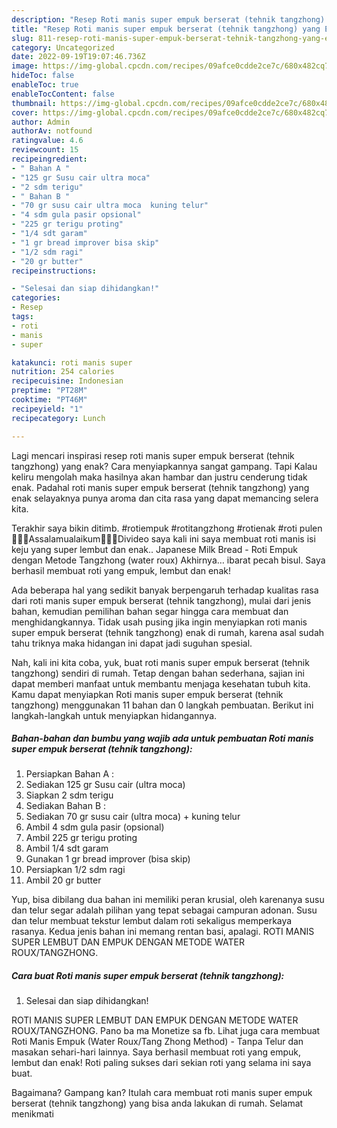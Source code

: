 ```yaml
---
description: "Resep Roti manis super empuk berserat (tehnik tangzhong) yang Enak, Buat Buka Puasa Enak"
title: "Resep Roti manis super empuk berserat (tehnik tangzhong) yang Enak, Buat Buka Puasa Enak"
slug: 811-resep-roti-manis-super-empuk-berserat-tehnik-tangzhong-yang-enak-buat-buka-puasa-enak
category: Uncategorized
date: 2022-09-19T19:07:46.736Z
image: https://img-global.cpcdn.com/recipes/09afce0cdde2ce7c/680x482cq70/roti-manis-super-empuk-berserat-tehnik-tangzhong-foto-resep-utama.jpg
hideToc: false
enableToc: true
enableTocContent: false
thumbnail: https://img-global.cpcdn.com/recipes/09afce0cdde2ce7c/680x482cq70/roti-manis-super-empuk-berserat-tehnik-tangzhong-foto-resep-utama.jpg
cover: https://img-global.cpcdn.com/recipes/09afce0cdde2ce7c/680x482cq70/roti-manis-super-empuk-berserat-tehnik-tangzhong-foto-resep-utama.jpg
author: Admin
authorAv: notfound
ratingvalue: 4.6
reviewcount: 15
recipeingredient:
- " Bahan A "
- "125 gr Susu cair ultra moca"
- "2 sdm terigu"
- " Bahan B "
- "70 gr susu cair ultra moca  kuning telur"
- "4 sdm gula pasir opsional"
- "225 gr terigu proting"
- "1/4 sdt garam"
- "1 gr bread improver bisa skip"
- "1/2 sdm ragi"
- "20 gr butter"
recipeinstructions:

- "Selesai dan siap dihidangkan!"
categories:
- Resep
tags:
- roti
- manis
- super

katakunci: roti manis super 
nutrition: 254 calories
recipecuisine: Indonesian
preptime: "PT28M"
cooktime: "PT46M"
recipeyield: "1"
recipecategory: Lunch

---
```



Lagi mencari inspirasi resep roti manis super empuk berserat (tehnik tangzhong) yang enak? Cara menyiapkannya sangat gampang. Tapi Kalau keliru mengolah maka hasilnya akan hambar dan justru cenderung tidak enak. Padahal roti manis super empuk berserat (tehnik tangzhong) yang enak selayaknya punya aroma dan cita rasa yang dapat memancing selera kita.


Terakhir saya bikin ditimb. #rotiempuk #rotitangzhong #rotienak #roti pulen💖💖💖Assalamualaikum💖💖💖Divideo saya kali ini saya membuat roti manis isi keju yang super lembut dan enak.. Japanese Milk Bread - Roti Empuk dengan Metode Tangzhong (water roux) Akhirnya… ibarat pecah bisul. Saya berhasil membuat roti yang empuk, lembut dan enak!

Ada beberapa hal yang sedikit banyak berpengaruh terhadap kualitas rasa dari roti manis super empuk berserat (tehnik tangzhong), mulai dari jenis bahan, kemudian pemilihan bahan segar hingga cara membuat dan menghidangkannya. Tidak usah pusing jika ingin menyiapkan roti manis super empuk berserat (tehnik tangzhong) enak di rumah, karena asal sudah tahu triknya maka hidangan ini dapat jadi suguhan spesial.


Nah, kali ini kita coba, yuk, buat roti manis super empuk berserat (tehnik tangzhong) sendiri di rumah. Tetap dengan bahan sederhana, sajian ini dapat memberi manfaat untuk membantu menjaga kesehatan tubuh kita. Kamu dapat menyiapkan Roti manis super empuk berserat (tehnik tangzhong) menggunakan 11 bahan dan 0 langkah pembuatan. Berikut ini langkah-langkah untuk menyiapkan hidangannya.

<!--inarticleads1-->

##### Bahan-bahan dan bumbu yang wajib ada untuk pembuatan Roti manis super empuk berserat (tehnik tangzhong):

1. Persiapkan  Bahan A :
1. Sediakan 125 gr Susu cair (ultra moca)
1. Siapkan 2 sdm terigu
1. Sediakan  Bahan B :
1. Sediakan 70 gr susu cair (ultra moca) + kuning telur
1. Ambil 4 sdm gula pasir (opsional)
1. Ambil 225 gr terigu proting
1. Ambil 1/4 sdt garam
1. Gunakan 1 gr bread improver (bisa skip)
1. Persiapkan 1/2 sdm ragi
1. Ambil 20 gr butter


Yup, bisa dibilang dua bahan ini memiliki peran krusial, oleh karenanya susu dan telur segar adalah pilihan yang tepat sebagai campuran adonan. Susu dan telur membuat tekstur lembut dalam roti sekaligus memperkaya rasanya. Kedua jenis bahan ini memang rentan basi, apalagi. ROTI MANIS SUPER LEMBUT DAN EMPUK DENGAN METODE WATER ROUX/TANGZHONG. 

<!--inarticleads2-->

##### Cara buat Roti manis super empuk berserat (tehnik tangzhong):


1. Selesai dan siap dihidangkan!

ROTI MANIS SUPER LEMBUT DAN EMPUK DENGAN METODE WATER ROUX/TANGZHONG. Pano ba ma Monetize sa fb. Lihat juga cara membuat Roti Manis Empuk (Water Roux/Tang Zhong Method) - Tanpa Telur dan masakan sehari-hari lainnya. Saya berhasil membuat roti yang empuk, lembut dan enak! Roti paling sukses dari sekian roti yang selama ini saya buat. 

Bagaimana? Gampang kan? Itulah cara membuat roti manis super empuk berserat (tehnik tangzhong) yang bisa anda lakukan di rumah. Selamat menikmati
